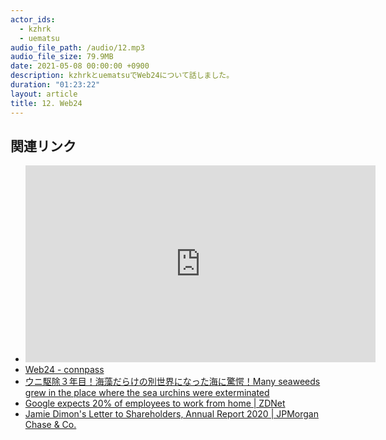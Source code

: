 ```yaml
---
actor_ids:
  - kzhrk
  - uematsu
audio_file_path: /audio/12.mp3
audio_file_size: 79.9MB
date: 2021-05-08 00:00:00 +0900
description: kzhrkとuematsuでWeb24について話しました。
duration: "01:23:22"
layout: article
title: 12. Web24
---
```


## 関連リンク

- <iframe width="560" height="315" src="https://www.youtube.com/embed/W_J55wqmV_s" title="YouTube video player" frameborder="0" allow="accelerometer; autoplay; clipboard-write; encrypted-media; gyroscope; picture-in-picture" allowfullscreen></iframe>
- [Web24 - connpass](https://connpass.com/event/211877/)
- [ウニ駆除３年目！海藻だらけの別世界になった海に驚愕！Many seaweeds grew in the place where the sea urchins were exterminated](https://www.youtube.com/watch?v=-RYezVf1uMc)
- [Google expects 20% of employees to work from home \| ZDNet](https://www.zdnet.com/article/google-expects-20-of-employees-to-work-from-home/)
- [Jamie Dimon's Letter to Shareholders, Annual Report 2020 \| JPMorgan Chase & Co.](https://reports.jpmorganchase.com/investor-relations/2020/ar-ceo-letters.htm)
